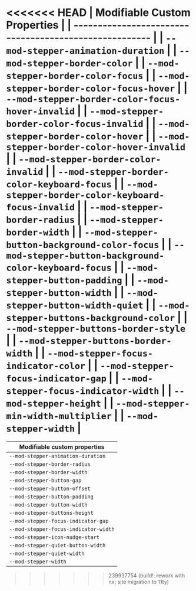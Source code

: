 <<<<<<< HEAD
| Modifiable Custom Properties |
| ------------------------------------------------------ |
| `--mod-stepper-animation-duration` |
| `--mod-stepper-border-color` |
| `--mod-stepper-border-color-focus` |
| `--mod-stepper-border-color-focus-hover` |
| `--mod-stepper-border-color-focus-hover-invalid` |
| `--mod-stepper-border-color-focus-invalid` |
| `--mod-stepper-border-color-hover` |
| `--mod-stepper-border-color-hover-invalid` |
| `--mod-stepper-border-color-invalid` |
| `--mod-stepper-border-color-keyboard-focus` |
| `--mod-stepper-border-color-keyboard-focus-invalid` |
| `--mod-stepper-border-radius` |
| `--mod-stepper-border-width` |
| `--mod-stepper-button-background-color-focus` |
| `--mod-stepper-button-background-color-keyboard-focus` |
| `--mod-stepper-button-padding` |
| `--mod-stepper-button-width` |
| `--mod-stepper-button-width-quiet` |
| `--mod-stepper-buttons-background-color` |
| `--mod-stepper-buttons-border-style` |
| `--mod-stepper-buttons-border-width` |
| `--mod-stepper-focus-indicator-color` |
| `--mod-stepper-focus-indicator-gap` |
| `--mod-stepper-focus-indicator-width` |
| `--mod-stepper-height` |
| `--mod-stepper-min-width-multiplier` |
| `--mod-stepper-width` |
=======
| Modifiable custom properties |
| ------------------------------------- |
| `--mod-stepper-animation-duration` |
| `--mod-stepper-border-radius` |
| `--mod-stepper-border-width` |
| `--mod-stepper-button-gap` |
| `--mod-stepper-button-offset` |
| `--mod-stepper-button-padding` |
| `--mod-stepper-button-width` |
| `--mod-stepper-buttons-height` |
| `--mod-stepper-focus-indicator-gap` |
| `--mod-stepper-focus-indicator-width` |
| `--mod-stepper-icon-nudge-start` |
| `--mod-stepper-quiet-button-width` |
| `--mod-stepper-quiet-width` |
| `--mod-stepper-width` |

> > > > > > > 239937754 (build!: rework with nx; site migration to 11ty)
